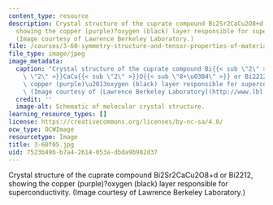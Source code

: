 ```yaml
---
content_type: resource
description: Crystal structure of the cuprate compound Bi2Sr2CaCu2O8+d or Bi2212,
  showing the copper (purple)?oxygen (black) layer responsible for superconductivity.
  (Image courtesy of Lawrence Berkeley Laboratory.)
file: /courses/3-60-symmetry-structure-and-tensor-properties-of-materials-fall-2005/7523b49bb7a42614053adbda9b982d37_3-60f05.jpg
file_type: image/jpeg
image_metadata:
  caption: "Crystal structure of the cuprate compound Bi{{< sub \"2\" >}}Sr{{< sub\
    \ \"2\" >}}CaCu{{< sub \"2\" >}}O{{< sub \"8+\u03B4\" >}} or Bi2212, showing the\
    \ copper (purple)\u2013oxygen (black) layer responsible for superconductivity.\
    \ (Image courtesy of [Lawrence Berkeley Laboratory](http://www.lbl.gov/).)"
  credit: ''
  image-alt: Schematic of molecular crystal structure.
learning_resource_types: []
license: https://creativecommons.org/licenses/by-nc-sa/4.0/
ocw_type: OCWImage
resourcetype: Image
title: 3-60f05.jpg
uid: 7523b49b-b7a4-2614-053a-dbda9b982d37
---
```

Crystal structure of the cuprate compound Bi2Sr2CaCu2O8+d or Bi2212, showing the copper (purple)?oxygen (black) layer responsible for superconductivity. (Image courtesy of Lawrence Berkeley Laboratory.)